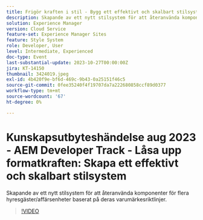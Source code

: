 ```yaml
---
title: Frigör kraften i stil - Bygg ett effektivt och skalbart stilsystem
description: Skapande av ett nytt stilsystem för att återanvända komponenter för flera hyresgäster/affärsenheter baserat på deras varumärkesriktlinjer.
solution: Experience Manager
version: Cloud Service
feature-set: Experience Manager Sites
feature: Style System
role: Developer, User
level: Intermediate, Experienced
doc-type: Event
last-substantial-update: 2023-10-27T00:00:00Z
jira: KT-14150
thumbnail: 3424019.jpeg
exl-id: 4b420f9e-bf6d-469c-9b43-0a25151f46c5
source-git-commit: 0fee35240f4f19707da7a222680858ccf89d0377
workflow-type: tm+mt
source-wordcount: '67'
ht-degree: 0%

---
```



# Kunskapsutbyteshändelse aug 2023 - AEM Developer Track - Låsa upp formatkraften: Skapa ett effektivt och skalbart stilsystem

Skapande av ett nytt stilsystem för att återanvända komponenter för flera hyresgäster/affärsenheter baserat på deras varumärkesriktlinjer.

>[!VIDEO](https://video.tv.adobe.com/v/3424019/?learn=on)
